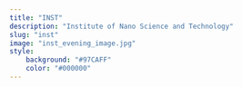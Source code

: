 ```yaml
---
title: "INST"
description: "Institute of Nano Science and Technology"
slug: "inst"
image: "inst_evening_image.jpg"
style:
    background: "#97CAFF"
    color: "#000000"
---
```

